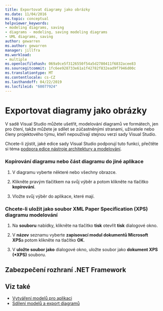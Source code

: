 ```yaml
---
title: Exportovat diagramy jako obrázky
ms.date: 11/04/2016
ms.topic: conceptual
helpviewer_keywords:
- modeling diagrams, saving
- diagrams - modeling, saving modeling diagrams
- UML diagrams, saving
author: gewarren
ms.author: gewarren
manager: jillfra
ms.workload:
- multiple
ms.openlocfilehash: 069a9ce5f3126550f54a5d2780411f6832acee83
ms.sourcegitcommit: 1fc6ee928733e61a1f42782f832ead9f7946d00c
ms.translationtype: MT
ms.contentlocale: cs-CZ
ms.lasthandoff: 04/22/2019
ms.locfileid: "60077924"
---
```

# <a name="export-diagrams-as-images"></a>Exportovat diagramy jako obrázky
V sadě Visual Studio můžete ušetřit, modelování diagramů ve formátech, jen pro čtení, takže můžete je sdílet se zúčastněnými stranami, uživatele nebo členy projektového týmu, kteří nepoužívají stejnou verzi sady Visual Studio.

 Chcete-li zjistit, jaké edice sady Visual Studio podporují tuto funkci, přečtěte si téma [podpora edice nástroje architektury a modelování](../modeling/what-s-new-for-design-in-visual-studio.md#VersionSupport).

### <a name="to-copy-a-diagram-or-part-of-a-diagram-to-another-application"></a>Kopírování diagramu nebo část diagramu do jiné aplikace

1. V diagramu vyberte některé nebo všechny obrazce.

2. Klikněte pravým tlačítkem na svůj výběr a potom klikněte na tlačítko **kopírování**.

3. Vložte svůj výběr do aplikace, které mají.

### <a name="to-save-a-modeling-diagram-as-an-xml-paper-specification-xps-file"></a>Chcete-li uložit jako soubor XML Paper Specification (XPS) diagramu modelování

1. Na **souboru** nabídky, klikněte na tlačítko **tisk** otevřít **tisk** dialogové okno.

2. V **název** seznamu vyberte **zapisovací modul dokumentů Microsoft XPS**a potom klikněte na tlačítko **OK**.

3. V **uložte soubor jako** dialogové okno, uložte soubor jako **dokument XPS (\*XPS)** souboru.

## <a name="net-framework-security"></a>Zabezpečení rozhraní .NET Framework

## <a name="see-also"></a>Viz také

- [Vytváření modelů pro aplikaci](../modeling/create-models-for-your-app.md)
- [Sdílení modelů a export diagramů](../modeling/share-models-and-exporting-diagrams.md)